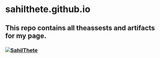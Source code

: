 # sahilthete.github.io

## This repo contains all theassests and artifacts for my page.
### [![SahilThete](https://img.shields.io/website?down_color=red&down_message=offline&style=flat-square&up_color=green&up_message=online&url=https%3A%2F%2Fwww.sahilthete.github.io%2F)](https://sahilthete.github.io/)

